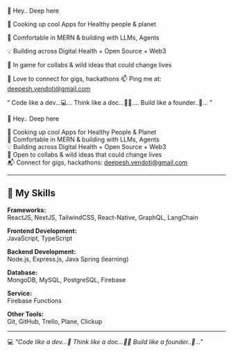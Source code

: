  👋  Hey.. Deep here     
 
 👀  Cooking up cool Apps for Healthy people & planet 
 
 🌱  Comfortable in MERN & building with LLMs, Agents 
 
 💡  Building across Digital Health + Open Source + Web3 
 
 🤝  In game for collabs & wild ideas that could change lives 
 
💞️ Love to connect for gigs, hackathons 📫 Ping me at: deepesh.vendoti@gmail.com 

 “  Code like a dev...💻... Think like a doc...🧑‍⚕️.... Build like a founder..🚀... ”

<!---
Deepesh-vendoti/Deepesh-vendoti is a ✨ special ✨ repository because its `README.md` (this file) appears on your GitHub profile.
You can click the Preview link to take a look at your changes.
--->
👋 Hey.. Deep here

👀 Cooking up cool Apps for Healthy People & Planet  
🌱 Comfortable in MERN & building with LLMs, Agents  
💡 Building across Digital Health + Open Source + Web3  
🤝 Open to collabs & wild ideas that could change lives  
📬 Connect for gigs, hackathons: [deepesh.vendoti@gmail.com](mailto:deepesh.vendoti@gmail.com)

---

## 🚀 My Skills  

**Frameworks:**  
ReactJS, NextJS, TailwindCSS, React-Native, GraphQL, LangChain  

**Frontend Development:**  
JavaScript, TypeScript  

**Backend Development:**  
Node.js, Express.js, Java Spring (learning)  

**Database:**  
MongoDB, MySQL, PostgreSQL, Firebase  

**Service:**  
Firebase Functions  

**Other Tools:**  
Git, GitHub, Trello, Plane, Clickup  

---

💻 *"Code like a dev...📄 Think like a doc...👨‍⚕️ Build like a founder..🚀..."*
